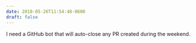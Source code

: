 ```yaml
---
date: 2018-05-26T11:54:48-0600
draft: false
---
```


I need a GitHub bot that will auto-close any PR created during the weekend.

